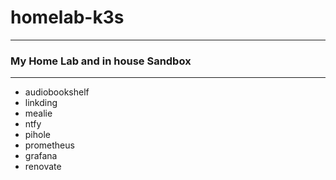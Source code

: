 # homelab-k3s
---
### My Home Lab and in house Sandbox
---


- audiobookshelf
- linkding
- mealie
- ntfy
- pihole
- prometheus
- grafana
- renovate
